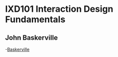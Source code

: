 IXD101 Interaction Design Fundamentals
======================================

John Baskerville
----------------
-[Baskerville](https://ciaranmcflynn.github.io/john_baskerville/John_Baskervill_text1.html)